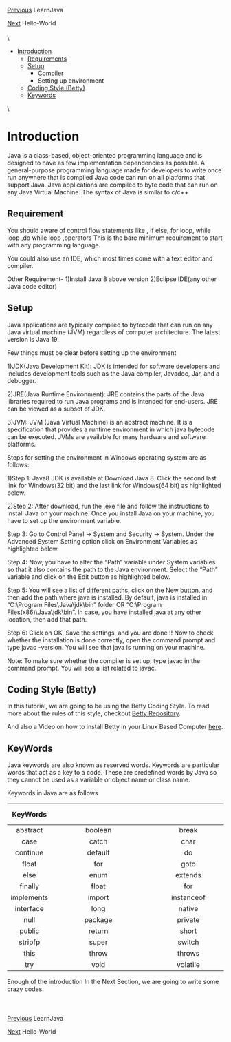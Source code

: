 [Previous](../README.md) LearnJava

[Next](../01_Hello_world/hello_world.md) Hello-World \
\
\
* [Introduction](./introduction.md#introduction)
	* [Requirements](./introduction.md#requirement)
	* [Setup](./introduction.md#setup)
		* Compiler
		* Setting up environment 
	* [Coding Style (Betty)](./introduction.md#coding-style-betty)
	* [Keywords](./introduction.md#keywords) 

\

# Introduction

Java is a class-based, object-oriented programming language and is designed to have as few implementation dependencies as possible. A general-purpose programming language made for developers to write once run anywhere that is compiled Java code can run on all platforms that support Java. Java applications are compiled to byte code that can run on any Java Virtual Machine. The syntax of Java is similar to c/c++

## Requirement

You should aware of control flow statements like , if else, for loop, while loop ,do while loop ,operators 
This is the bare minimum requirement to start with any programming language.

You could also use an IDE, which most times come with a text editor and compiler.

Other Requirement-
1)Install Java 8 above version
2)Eclipse IDE(any other Java code editor)

## Setup

Java applications are typically compiled to bytecode that can run on any Java virtual machine (JVM) regardless of computer architecture. The latest version is Java 19. 

Few things must be clear before setting up the environment

1)JDK(Java Development Kit): JDK is intended for software developers and includes development tools such as the Java compiler, Javadoc, Jar, and a debugger.

2)JRE(Java Runtime Environment): JRE contains the parts of the Java libraries required to run Java programs and is intended for end-users. JRE can be viewed as a subset of JDK.

3)JVM: JVM (Java Virtual Machine) is an abstract machine. It is a specification that provides a runtime environment in which java bytecode can be executed. JVMs are available for many hardware and software platforms.

Steps for setting the environment in Windows operating system are as follows: 

1)Step 1: Java8 JDK is available at Download Java 8. Click the second last link for Windows(32 bit) and the last link for Windows(64 bit) as highlighted below. 

2)Step 2: After download, run the .exe file and follow the instructions to install Java on your machine. Once you install Java on your machine, you have to set up the environment variable.

Step 3: Go to Control Panel -> System and Security -> System. Under the Advanced System Setting option click on Environment Variables as highlighted below. 
 
Step 4: Now, you have to alter the “Path” variable under System variables so that it also contains the path to the Java environment. Select the “Path” variable and click on the Edit button as highlighted below. 

Step 5: You will see a list of different paths, click on the New button, and then add the path where java is installed. By default, java is installed in “C:\Program Files\Java\jdk\bin” folder OR “C:\Program Files(x86)\Java\jdk\bin”. In case, you have installed java at any other location, then add that path. 

Step 6: Click on OK, Save the settings, and you are done !! Now to check whether the installation is done correctly, open the command prompt and type javac -version. You will see that java is running on your machine.

Note: To make sure whether the compiler is set up, type javac in the command prompt. You will see a list related to javac.


## Coding Style (Betty)
In this tutorial, we are going to be using the Betty Coding Style. To read more about the rules of this style, checkout [Betty Repository](https://github.com/holbertonschool/Betty/wiki).

And also a Video on how to install Betty in your Linux Based Computer [here](https://youtu.be/wDDKOOEPED0).
## KeyWords


Java keywords are also known as reserved words. Keywords are particular words that act as a key to a code. These are predefined words by Java so they cannot be used as a variable or object name or class name.

Keywords in Java are as follows

|KeyWords |&nbsp;&nbsp;&nbsp;&nbsp;&nbsp;&nbsp;&nbsp;&nbsp;&nbsp;&nbsp;&nbsp;&nbsp;&nbsp;&nbsp;&nbsp;&nbsp;&nbsp;&nbsp;&nbsp;&nbsp;&nbsp;&nbsp;&nbsp;&nbsp;&nbsp;&nbsp;&nbsp;&nbsp;&nbsp;&nbsp;&nbsp;&nbsp;&nbsp;&nbsp;&nbsp;&nbsp;&nbsp;&nbsp;&nbsp;&nbsp;&nbsp;&nbsp;&nbsp;&nbsp;&nbsp;&nbsp;&nbsp; |&nbsp;&nbsp;&nbsp;&nbsp;&nbsp;&nbsp;&nbsp; &nbsp;&nbsp;&nbsp;&nbsp;&nbsp;&nbsp;&nbsp;&nbsp;&nbsp;&nbsp;&nbsp;&nbsp;&nbsp;&nbsp;&nbsp;&nbsp;&nbsp;&nbsp;&nbsp;&nbsp;&nbsp;&nbsp;&nbsp;&nbsp;&nbsp;&nbsp;&nbsp;&nbsp;&nbsp;&nbsp;&nbsp;&nbsp;&nbsp;&nbsp;&nbsp;&nbsp;&nbsp;&nbsp;&nbsp;&nbsp;&nbsp;&nbsp;&nbsp;|&nbsp;&nbsp;&nbsp;&nbsp;&nbsp;&nbsp;&nbsp;&nbsp;&nbsp;&nbsp;&nbsp;&nbsp;&nbsp;&nbsp;&nbsp;&nbsp;&nbsp;&nbsp;&nbsp;&nbsp;&nbsp;&nbsp;&nbsp;&nbsp;&nbsp;&nbsp;&nbsp;&nbsp;&nbsp;&nbsp;&nbsp;&nbsp;&nbsp;&nbsp;&nbsp;&nbsp;&nbsp;&nbsp;&nbsp;&nbsp;&nbsp;&nbsp;&nbsp;&nbsp;&nbsp;&nbsp;&nbsp;&nbsp;&nbsp; |
|:-------:|:-------:|:-------:|:-------:|
| abstract|boolean	|break|	byte|
|case|	catch	|char	|class|
| continue |	default|	do|	double|
|float|	for|	goto|	if|
|else	|enum	|extends|	final|
|finally|	float	|for	|if|
|implements	|import	|instanceof	|int|
|interface	|long|	native|	new|
| null|package	|private|	protected|
|public|	return	|short	|static|
| stripfp |	super|	switch|	synchronized|
|this|	throw|	throws|	transient|
|try	|void	|volatile|while|

Enough of the introduction
In the Next Section, we are going to write some crazy codes.
\
\
\
\
[Previous](../README.md) LearnJava

[Next](../01_Hello_world/hello_world.md) Hello-World


